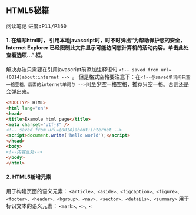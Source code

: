 ## HTML5秘籍
<kbd>阅读笔记</kbd> <kbd>进度:P11/P360 </kbd>

#### 1. 在编写html时， 引用本地javascript时，时不时弹出“为帮助保护您的安全，Internet Explorer 已经限制此文件显示可能访问您计算机的活动内容。单击此处查看选项…” 框。

解决办法只需要在引用javascript前添加注释语句 ```<!-- saved from url=(0014)about:internet --> ```。 但是格式空格要注意下：在```<!--与saved单词间只空一格空格，后面的internet单词与 -->```间至少空一格空格，推荐只空一格。否则还是会弹出来。

``` HTML
<!DOCTYPE HTML>
<html lang="en">
<head>
<title>Examole html page</title>  
<meta charset="utf-8" />
<!-- saved from url=(0014)about:internet -->
<script>document.write('hello world');</script>
</head>
<body>
<!--内容此处-->
</body>
</html>
```

#### 2. HTML5新增元素
用于构建页面的语义元素：
```<article>、<aside>、<figcaption>、<figure>、<footer>、<header>、<hgroup>、<nav>、<secton>、<details>、<summary>```
用于标识文本的语义元素：
```<mark>、<>、<```

<!--stackedit_data:
eyJoaXN0b3J5IjpbLTk1MTkxNTgwMyw1ODgwNDM1NTksMTQ5Nz
QxNjY0MiwtMzE3ODkwMDY1LDE3OTQ4NDY4OTksLTM3MzM5MTA4
OSwtMTExNDY4Mjk1N119
-->